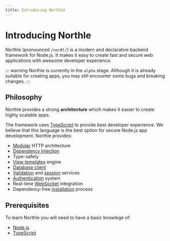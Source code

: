 ```yaml
---
title: Introducing Northle
---
```


# Introducing Northle

Northle (pronounced `/nɑrθl/`) is a modern and declarative backend framework for Node.js. It makes it easy to create fast and secure web applications with awesome developer experience.

::: warning
Northle is currently in the `alpha` stage. Although it is already suitable for creating apps, you may still encounter some bugs and breaking changes.
:::

## Philosophy

Northle provides a strong **architecture** which makes it easier to create highly scalable apps.

The framework uses [TypeScript](https://www.typescriptlang.org) to provide best developer experience. We believe that this language is the best option for secure Node.js app development. Northle provides:

- [Modular](/docs/essentials/modules) HTTP architecture
- [Dependency Injection](/docs/essentials/dependency-injection)
- Type-safety
- [View templates](/docs/essentials/views) engine
- [Database client](/docs/essentials/database/schema)
- [Validation](/docs/advanced/validation) and [session](/docs/essentials/session) services
- [Authentication](/docs/advanced/authentication) system
- Real-time [WebSocket](/docs/advanced/websocket) integration
- Dependency-free [installation](/docs/introduction/getting-started#creating-project) process

## Prerequisites

To learn Northle you will need to have a basic knowlege of:

- [Node.js](https://nodejs.org/en/)
- [TypeScript](https://www.typescriptlang.org)
